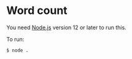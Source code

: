 # Word count

You need [Node.js](https://nodejs.org) version 12 or later to run this.

To run:

    $ node .
